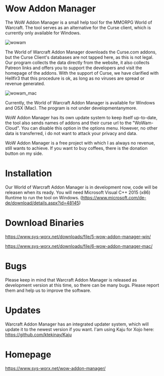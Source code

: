 # Wow Addon Manager
The WoW Addon Manager is a small help tool for the MMORPG World of Warcraft. The tool serves as an alternative for the Curse client, which is currently only available for Windows.

![wowam](https://github.com/user-attachments/assets/4df88979-d9f0-404d-8fb5-56770beeb6b1)

The World of Warcraft Addon Manager downloads the Curse.com addons, but the Curse Client's databases are not tapped here, as this is not legal. Our program collects the data directly from the website, it also collects Patreon links and offers you to support the developers and visit the homepage of the addons. With the support of Curse, we have clarified with Hellfir3 that this procedure is ok, as long as no viruses are spread or revenue generated.

![wowam_mac](https://github.com/user-attachments/assets/7522c90f-4458-4f01-b47d-ca4dd325b84b)

Currently, the World of Warcraft Addon Manager is available for Windows and OSX (Mac). The program is not under developmentanymore.

WoW Addon Manager has its own update system to keep itself up-to-date, the tool also sends names of addons and their curse url to the "WoWam-Cloud". You can disable this option in the options menu. However, no other data is transferred, i do not want to attack your privacy and data.

WoW Addon Manager is a free project with which I as always no revenue, still wants to achieve. If you want to buy coffees, there is the donation button on my side.

# Installation
Our World of Warcraft Addon Manager is in development now, code will be releasen when its ready. You will need Microsoft Visual C++ 2015 (x86) Runtime to run the tool on Windows. (https://www.microsoft.com/de-de/download/details.aspx?id=48145)

# Download Binaries
https://www.sys-worx.net/downloads/file/5-wow-addon-manager-win/

https://www.sys-worx.net/downloads/file/6-wow-addon-manager-mac/

# Bugs
Please keep in mind that Warcraft Addon Manager is released as development version at this time, so there can be many bugs. Please report them and help us to improve the software.

# Updates
Warcraft Addon Manager has an integrated updater system, which will update it to the newest version if you want.
I'am using Kaju for Xojo here: https://github.com/ktekinay/Kaju

# Homepage
https://www.sys-worx.net/wow-addon-manager/
